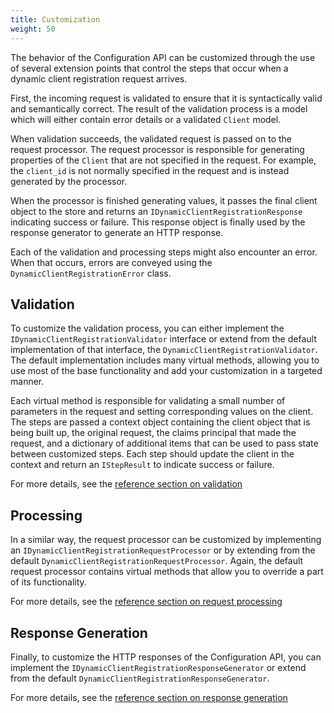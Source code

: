 ```yaml
---
title: Customization
weight: 50
---
```


The behavior of the Configuration API can be customized through the use of
several extension points that control the steps that occur when a dynamic client
registration request arrives.

First, the incoming request is validated to ensure that it is syntactically
valid and semantically correct. The result of the validation process is a model
which will either contain error details or a validated `Client` model.

When validation succeeds, the validated request is passed on to the request
processor. The request processor is responsible for generating properties of the
`Client` that are not specified in the request. For example, the `client_id` is
not normally specified in the request and is instead generated by the processor. 

When the processor is finished generating values, it passes the final client
object to the store and returns an `IDynamicClientRegistrationResponse`
indicating success or failure. This response object is finally used by the
response generator to generate an HTTP response. 

Each of the validation and processing steps might also encounter an error. When
that occurs, errors are conveyed using the `DynamicClientRegistrationError`
class.

## Validation
To customize the validation process, you can either implement the `IDynamicClientRegistrationValidator` interface or extend from the default implementation of that interface, the `DynamicClientRegistrationValidator`. The default implementation includes many virtual methods, allowing you to use most of the base functionality and add your customization in a targeted manner.

Each virtual method is responsible for validating a small number of parameters in the request and setting corresponding values on the client. The steps are passed a context object containing the client object that is being built up, the original request, the claims principal that made the request, and a dictionary of additional items that can be used to pass state between customized steps. Each step should update the client in the context and return an `IStepResult` to indicate success or failure.

For more details, see the [reference section on validation](reference/validation)

## Processing
In a similar way, the request processor can be customized by implementing an `IDynamicClientRegistrationRequestProcessor` or by extending from the default `DynamicClientRegistrationRequestProcessor`. Again, the default request processor contains virtual methods that allow you to override a part of its functionality.

For more details, see the [reference section on request processing](reference/processing)

## Response Generation
Finally, to customize the HTTP responses of the Configuration API, you can implement the `IDynamicClientRegistrationResponseGenerator` or extend from the default `DynamicClientRegistrationResponseGenerator`. 

For more details, see the [reference section on response generation](reference/response)